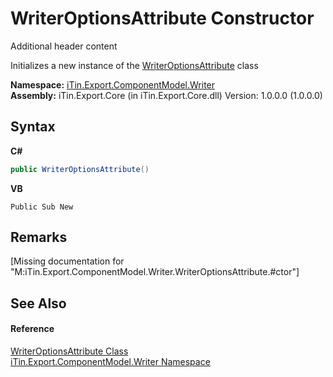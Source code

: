 # WriterOptionsAttribute Constructor 
Additional header content 

Initializes a new instance of the <a href="T_iTin_Export_ComponentModel_Writer_WriterOptionsAttribute">WriterOptionsAttribute</a> class

**Namespace:**&nbsp;<a href="N_iTin_Export_ComponentModel_Writer">iTin.Export.ComponentModel.Writer</a><br />**Assembly:**&nbsp;iTin.Export.Core (in iTin.Export.Core.dll) Version: 1.0.0.0 (1.0.0.0)

## Syntax

**C#**<br />
``` C#
public WriterOptionsAttribute()
```

**VB**<br />
``` VB
Public Sub New
```


## Remarks
\[Missing <remarks> documentation for "M:iTin.Export.ComponentModel.Writer.WriterOptionsAttribute.#ctor"\]

## See Also


#### Reference
<a href="T_iTin_Export_ComponentModel_Writer_WriterOptionsAttribute">WriterOptionsAttribute Class</a><br /><a href="N_iTin_Export_ComponentModel_Writer">iTin.Export.ComponentModel.Writer Namespace</a><br />